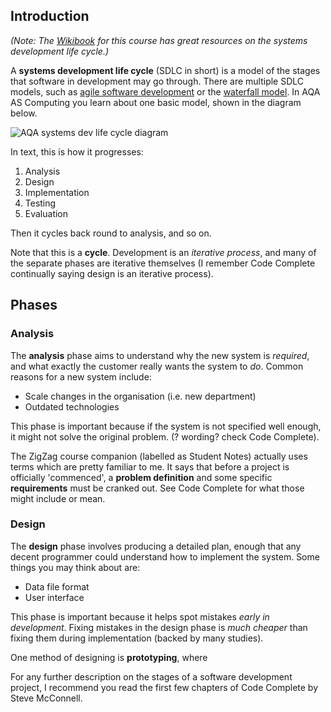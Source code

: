 Introduction
------------

*(Note: The [Wikibook][] for this course has great resources on the
systems development life cycle.)*

[Wikibook]: https://en.wikibooks.org/wiki/A-level_Computing/AQA/Problem_Solving,_Programming,_Data_Representation_and_Practical_Exercise/Systems_Development_Life_Cycle/The_cycle

A **systems development life cycle** (SDLC in short) is a model of the
stages that software in development may go through. There are multiple
SDLC models, such as [agile software development][agile] or the
[waterfall model][waterfall]. In AQA AS Computing you learn about one
basic model, shown in the diagram below.

[agile]: https://en.wikipedia.org/wiki/Agile_software_development
[waterfall]: https://en.wikipedia.org/wiki/Waterfall_model

![AQA systems dev life cycle diagram](https://upload.wikimedia.org/wikipedia/commons/a/aa/CPT-SystemLifeSycle.svg)

In text, this is how it progresses:

  1. Analysis
  2. Design
  3. Implementation
  4. Testing
  5. Evaluation

Then it cycles back round to analysis, and so on.

Note that this is a **cycle**. Development is an *iterative process*,
and many of the separate phases are iterative themselves (I remember
Code Complete continually saying design is an iterative process).


Phases
------

### Analysis

The **analysis** phase aims to understand why the new system is
*required*, and what exactly the customer really wants the system to
*do*. Common reasons for a new system include:

  * Scale changes in the organisation (i.e. new department)
  * Outdated technologies

This phase is important because if the system is not specified well
enough, it might not solve the original problem. (? wording? check Code
Complete).

The ZigZag course companion (labelled as Student Notes) actually uses
terms which are pretty familiar to me. It says that before a project is
officially 'commenced', a **problem definition** and some specific
**requirements** must be cranked out. See Code Complete for what those
might include or mean.


### Design

The **design** phase involves producing a detailed plan, enough that
any decent programmer could understand how to implement the system. Some
things you may think about are:

  * Data file format
  * User interface

This phase is important because it helps spot mistakes *early in
development*. Fixing mistakes in the design phase is *much cheaper* than
fixing them during implementation (backed by many studies).

One method of designing is **prototyping**, where


For any further description on the stages of a software development
project, I recommend you read the first few chapters of Code Complete by
Steve McConnell.
